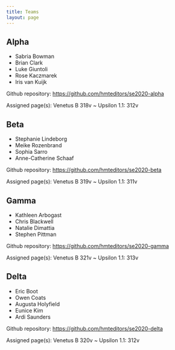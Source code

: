 ```yaml
---
title: Teams
layout: page
---
```


## Alpha  

- Sabria Bowman
- Brian Clark
- Luke Giuntoli
- Rose Kaczmarek
- Iris van Kuijk

Github repository:  <https://github.com/hmteditors/se2020-alpha>

Assigned page(s): Venetus B 318v ~ Upsilon 1.1: 312v

## Beta

- Stephanie Lindeborg
- Meike Rozenbrand
- Sophia Sarro
- Anne-Catherine Schaaf

Github repository:  <https://github.com/hmteditors/se2020-beta>

Assigned page(s): Venetus B 319v ~ Upsilon 1.1: 311v


## Gamma

- Kathleen Arbogast
- Chris Blackwell
- Natalie Dimattia
- Stephen Pittman

Github repository:  <https://github.com/hmteditors/se2020-gamma>

Assigned page(s): Venetus B 321v ~ Upsilon 1.1: 313v

## Delta

- Eric Boot
- Owen Coats
- Augusta Holyfield
- Eunice Kim
- Ardi Saunders

Github repository:  <https://github.com/hmteditors/se2020-delta>


Assigned page(s): Venetus B 320v ~ Upsilon 1.1: 312v
